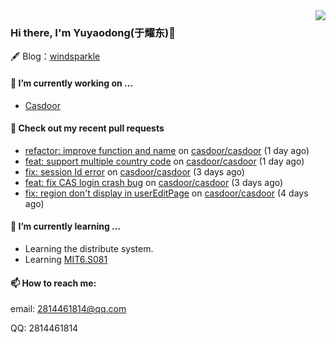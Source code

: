 <img align="right" src="https://github-readme-stats.vercel.app/api?username=leo220yuyaodog&show_icons=true&icon_color=805AD5&text_color=718096&bg_color=ffffff&hide_title=true" />

### Hi there, I'm Yuyaodong(于耀东)👋
🖋 Blog：[windsparkle](https://blog.windsparkle.top)
#### 🔭 I’m currently working on ...
- [Casdoor](https://github.com/casdoor)

#### 🔨 Check out my recent pull requests

- [refactor: improve function and name](https://github.com/casdoor/casdoor/pull/1559) on [casdoor/casdoor](https://github.com/casdoor/casdoor) (1 day ago)
- [feat: support multiple country code](https://github.com/casdoor/casdoor/pull/1557) on [casdoor/casdoor](https://github.com/casdoor/casdoor) (1 day ago)
- [fix: session Id error](https://github.com/casdoor/casdoor/pull/1554) on [casdoor/casdoor](https://github.com/casdoor/casdoor) (3 days ago)
- [feat: fix CAS login crash bug](https://github.com/casdoor/casdoor/pull/1549) on [casdoor/casdoor](https://github.com/casdoor/casdoor) (3 days ago)
- [fix: region don&#39;t display in userEditPage](https://github.com/casdoor/casdoor/pull/1544) on [casdoor/casdoor](https://github.com/casdoor/casdoor) (4 days ago)

#### 🌱 I’m currently learning ...
- Learning the distribute system.
- Learning [MIT6.S081](https://pdos.csail.mit.edu/6.828/2021/schedule.html)

#### 📫 How to reach me:
email: 2814461814@qq.com

QQ: 2814461814

